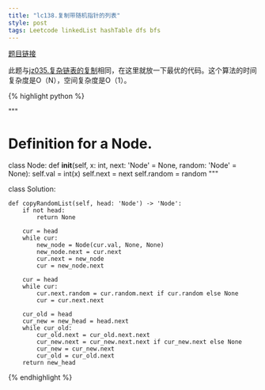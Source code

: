 ```yaml
---
title: "lc138.复制带随机指针的列表"
style: post
tags: Leetcode linkedList hashTable dfs bfs
---
```


[题目链接](https://leetcode-cn.com/problems/copy-list-with-random-pointer/)

此题与[jz035.复杂链表的复制](https://1e0ndavid.github.io/jz035/)相同，在这里就放一下最优的代码。这个算法的时间复杂度是O（N），空间复杂度是O（1）。

{% highlight python %}

"""
# Definition for a Node.
class Node:
    def __init__(self, x: int, next: 'Node' = None, random: 'Node' = None):
        self.val = int(x)
        self.next = next
        self.random = random
"""

class Solution:

    def copyRandomList(self, head: 'Node') -> 'Node':
        if not head:
            return None

        cur = head
        while cur:
            new_node = Node(cur.val, None, None)
            new_node.next = cur.next
            cur.next = new_node
            cur = new_node.next
        
        cur = head
        while cur:
            cur.next.random = cur.random.next if cur.random else None
            cur = cur.next.next

        cur_old = head
        cur_new = new_head = head.next
        while cur_old:
            cur_old.next = cur_old.next.next
            cur_new.next = cur_new.next.next if cur_new.next else None
            cur_new = cur_new.next
            cur_old = cur_old.next
        return new_head

{% endhighlight %}

